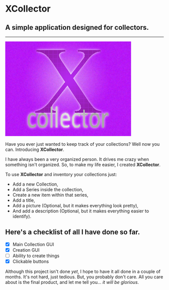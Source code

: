 # XCollector
## A simple application designed for collectors.

***

![Splash](src/main/resources/splash.png)

Have you ever just wanted to keep track of your collections? Well now you can. Introducing __XCollector__.

I have always been a very organized person. It drives me crazy when something isn't organized. So, to make my life easier, I created __XCollector__.

To use __XCollector__ and inventory your collections just:

* Add a new Collection,
* Add a Series inside the collection,
* Create a new item within that series,
* Add a title,
* Add a picture (Optional, but it makes everything look pretty),
* And add a description (Optional, but it makes everything easier to identify).

## Here's a checklist of all I have done so far.

- [x] Main Collection GUI
- [x] Creation GUI
- [ ] Ability to create things
- [x] Clickable buttons

Although this project isn't done _yet_, I hope to have it all done in a couple of months. It's not hard, just tedious. But, you probably don't care. All you care about is the final product, and let me tell you... _it will be glorious_.
